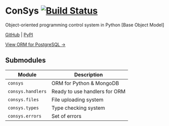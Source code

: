 # ConSys [![Build Status](https://app.travis-ci.com/kosyachniy/consys.svg?branch=main)](https://app.travis-ci.com/kosyachniy/consys)
Object-oriented programming control system in Python [Base Object Model]

[GitHub](https://github.com/kosyachniy/consys)
 | [PyPI](https://pypi.org/project/consys/)

[View ORM for PostgreSQL →](https://pypi.org/project/consql/)

## Submodules
Module | Description
---|----
` consys ` | ORM for Python & MongoDB
` consys.handlers ` | Ready to use handlers for ORM
` consys.files ` | File uploading system
` consys.types ` | Type checking system
` consys.errors ` | Set of errors
